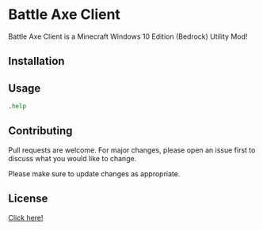 # Battle Axe Client

Battle Axe Client is a Minecraft Windows 10 Edition (Bedrock) Utility Mod!

## Installation

<!-- Use the package manager [pip](https://pip.pypa.io/en/stable/) to install foobar. 

```bash
pip install foobar
```
 -->
## Usage

```python
.help
```

## Contributing
Pull requests are welcome. For major changes, please open an issue first to discuss what you would like to change.

Please make sure to update changes as appropriate.

## License
[Click here!](https://github.com/BattleAxeClient/battle-axe-releases/blob/master/README.md)